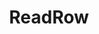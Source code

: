 ---
title: "ReadRow"
Icon: "table_rows"
weight: 3305000
description: "Returns the values of an pixel row"
draft: false
---
